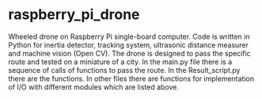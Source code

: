 # raspberry_pi_drone
Wheeled drone on Raspberry Pi single-board computer. Code is written in Python for inertia detector, tracking system, ultrasonic distance measurer and machine vision (Open CV). The drone is designed to pass the specific route and tested on a miniature of a city. 
In the main.py file there is a sequence of calls of functions to pass the route. 
In the Result_script.py there are the functions. 
In other files there are functions for implementation of I/O with different modules which are listed above.
